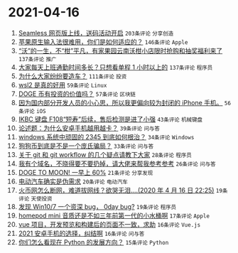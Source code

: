 # 2021-04-16

1. [Seamless 网页版上线，送码活动开启](https://www.v2ex.com/t/771018) `203条评论` `分享创造`
1. [苹果原生输入法很难用，你们是如何适应的？](https://www.v2ex.com/t/771000) `146条评论` `Apple`
1. [“沃”的一生，不“柑”平凡，有家果园云南沃柑小店限时抢购和抽奖福利来了](https://www.v2ex.com/t/771009) `137条评论` `推广`
1. [大家每天上班通勤时间多长？只想看单程 1 小时以上的](https://www.v2ex.com/t/771027) `137条评论` `程序员`
1. [为什么大家纷纷要造车？](https://www.v2ex.com/t/770998) `111条评论` `投资`
1. [wsl2 是真的好用](https://www.v2ex.com/t/771093) `59条评论` `Linux`
1. [DOGE 币有投资的价值吗？](https://www.v2ex.com/t/770996) `57条评论` `区块链`
1. [因为国内部分开发人员的小心思，所以我更偏向较为封闭的 iPhone 手机。](https://www.v2ex.com/t/770993) `56条评论` `iOS`
1. [IKBC 键盘 F108“短寿”后续，售后检测是进了小强](https://www.v2ex.com/t/771077) `43条评论` `机械键盘`
1. [论述题：为什么安卓手机越用越卡？](https://www.v2ex.com/t/770984) `39条评论` `问与答`
1. [windows 系统中顽固的 2345 到底如何根治？](https://www.v2ex.com/t/771113) `34条评论` `Windows`
1. [狗狗币到底是不是一个庞氏骗局？](https://www.v2ex.com/t/770999) `33条评论` `问与答`
1. [关于 git 和 git workflow 的几个疑点请教下大家](https://www.v2ex.com/t/771099) `28条评论` `程序员`
1. [我有个域名，不晓得要不要扔掉，请大佬来帮我参考参考](https://www.v2ex.com/t/771075) `26条评论` `问与答`
1. [DOGE TO MOON! 一早上 60%](https://www.v2ex.com/t/770987) `21条评论` `分享发现`
1. [电动汽车确实是伪需求](https://www.v2ex.com/t/771129) `20条评论` `电动汽车`
1. [火币网怎么断网，难道拔网线？欲哭无泪....(2020 年 4 月 16 日 22:25)](https://www.v2ex.com/t/771188) `19条评论` `天使投资`
1. [发现 Win10/7 一个资深 bug， 0day bug?](https://www.v2ex.com/t/770983) `19条评论` `程序员`
1. [homepod mini 音质还是不如三年前第一代的小水桶啊](https://www.v2ex.com/t/771057) `17条评论` `Apple`
1. [vue 项目，开发预览和构建后的页面不一致，求助](https://www.v2ex.com/t/771169) `16条评论` `Vue.js`
1. [2021 安卓手机的选择，纠结啊](https://www.v2ex.com/t/770995) `16条评论` `问与答`
1. [你们怎么看现在 Python 的发展方向？](https://www.v2ex.com/t/771010) `15条评论` `Python`

